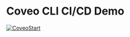 # Coveo CLI CI/CD Demo

[![CoveoStart](https://user-images.githubusercontent.com/12366410/179850307-91afae90-d2a7-4f28-b9f0-391c81d9c5a5.gif)](./issues/new?assignees=&labels=org-request&template=create-new-dev-environment.yml&title=%5BDev+Branch%5D+%3Ctitle%3E)
